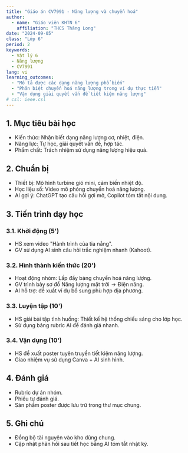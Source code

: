 ```yaml
---
title: "Giáo án CV7991 - Năng lượng và chuyển hoá"
author:
  - name: "Giáo viên KHTN 6"
    affiliation: "THCS Thăng Long"
date: "2024-09-05"
class: "Lớp 6"
period: 2
keywords:
  - Vật lý 6
  - Năng lượng
  - CV7991
lang: vi
learning_outcomes:
  - "Mô tả được các dạng năng lượng phổ biến"
  - "Phân biệt chuyển hoá năng lượng trong ví dụ thực tiễn"
  - "Vận dụng giải quyết vấn đề tiết kiệm năng lượng"
# csl: ieee.csl
---
```


## 1. Mục tiêu bài học
- Kiến thức: Nhận biết dạng năng lượng cơ, nhiệt, điện.
- Năng lực: Tự học, giải quyết vấn đề, hợp tác.
- Phẩm chất: Trách nhiệm sử dụng năng lượng hiệu quả.

## 2. Chuẩn bị
- Thiết bị: Mô hình turbine gió mini, cảm biến nhiệt độ.
- Học liệu số: Video mô phỏng chuyển hoá năng lượng.
- AI gợi ý: ChatGPT tạo câu hỏi gợi mở, Copilot tóm tắt nội dung.

## 3. Tiến trình dạy học

### 3.1. Khởi động (5')
- HS xem video "Hành trình của tia nắng".
- GV sử dụng AI sinh câu hỏi trắc nghiệm nhanh (Kahoot).

### 3.2. Hình thành kiến thức (20')
- Hoạt động nhóm: Lấp đầy bảng chuyển hoá năng lượng.
- GV trình bày sơ đồ $\text{Năng lượng mặt trời} \rightarrow \text{Điện năng}$.
- AI hỗ trợ: đề xuất ví dụ bổ sung phù hợp địa phương.

### 3.3. Luyện tập (10')
- HS giải bài tập tình huống: Thiết kế hệ thống chiếu sáng cho lớp học.
- Sử dụng bảng rubric AI để đánh giá nhanh.

### 3.4. Vận dụng (10')
- HS đề xuất poster tuyên truyền tiết kiệm năng lượng.
- Giao nhiệm vụ sử dụng Canva + AI sinh hình.

## 4. Đánh giá
- Rubric dự án nhóm.
- Phiếu tự đánh giá.
- Sản phẩm poster được lưu trữ trong thư mục chung.

## 5. Ghi chú
- Đồng bộ tài nguyên vào kho dùng chung.
- Cập nhật phản hồi sau tiết học bằng AI tóm tắt nhật ký.
